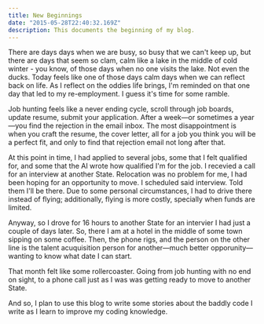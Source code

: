 ```yaml
---
title: New Beginnings
date: "2015-05-28T22:40:32.169Z"
description: This documents the beginning of my blog.
---
```


There are days days when we are busy, so busy that we can't keep up, but there are days that seem so clam, calm like a lake in the middle of cold winter - you know, of those days when no one visits the lake. Not even the ducks. Today feels like one of those days calm days when we can reflect back on life. As I reflect on the oddies life brings, I'm reminded on that one day that led to my re-employment. I guess it's time for some ramble. 

Job hunting feels like a never ending cycle, scroll through job boards, update resume, submit your application. After a week—or sometimes a year—you find the rejection in the email inbox. The most disappointment is when you craft the resume, the cover letter, all for a job you think you will be a perfect fit, and only to find that rejection email not long after that. 

At this point in time, I had applied to several jobs, some that I felt qualified for, and some that the AI wrote  how qualified I'm for the job. I recevied a call for an interview at another State. Relocation was no problem for me, I had been hoping for an opportunity to move. I scheduled said interview. Told them I'll be there. Due to some personal circumstances, I had to drive there instead of flying; additionally, flying is more costly, specially when funds are limited. 

Anyway, so I drove for 16 hours to another State for an intervier I had just a couple of days later. So, there I am at a hotel in the middle of some town sipping on some coffee. Then, the phone rigs, and the person on the other line is the talent acuquisition person for another—much better opporunity—wanting to know what date I can start. 

That month felt like some rollercoaster. Going from job hunting with no end on sight, to a phone call just as I was was getting ready to move to another State. 

And so, I plan to use this blog to write some stories about the baddly code I write as I learn to improve my coding knowledge. 